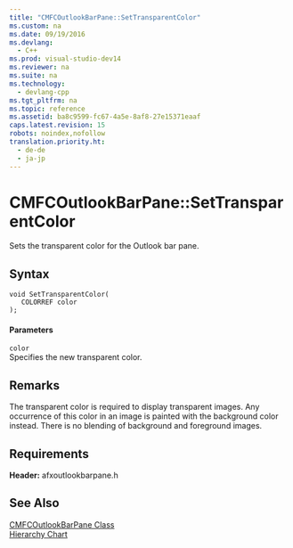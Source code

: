 ```yaml
---
title: "CMFCOutlookBarPane::SetTransparentColor"
ms.custom: na
ms.date: 09/19/2016
ms.devlang: 
  - C++
ms.prod: visual-studio-dev14
ms.reviewer: na
ms.suite: na
ms.technology: 
  - devlang-cpp
ms.tgt_pltfrm: na
ms.topic: reference
ms.assetid: ba8c9599-fc67-4a5e-8af8-27e15371eaaf
caps.latest.revision: 15
robots: noindex,nofollow
translation.priority.ht: 
  - de-de
  - ja-jp
---
```

# CMFCOutlookBarPane::SetTransparentColor
Sets the transparent color for the Outlook bar pane.  
  
## Syntax  
  
```  
void SetTransparentColor(  
   COLORREF color   
);  
```  
  
#### Parameters  
 `color`  
 Specifies the new transparent color.  
  
## Remarks  
 The transparent color is required to display transparent images. Any occurrence of this color in an image is painted with the background color instead.  There is no blending of background and foreground images.  
  
## Requirements  
 **Header:** afxoutlookbarpane.h  
  
## See Also  
 [CMFCOutlookBarPane Class](../vs140/CMFCOutlookBarPane-Class.md)   
 [Hierarchy Chart](../vs140/Hierarchy-Chart.md)